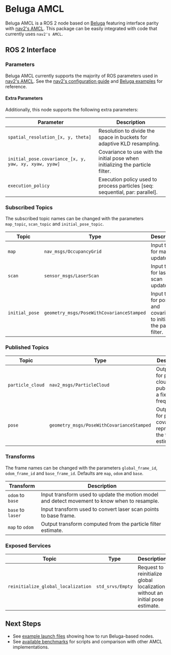 # Beluga AMCL

Beluga AMCL is a ROS 2 node based on [Beluga](../beluga) featuring interface parity with
[nav2's AMCL](https://github.com/ros-planning/navigation2/tree/main/nav2_amcl).
This package can be easily integrated with code that currently uses `nav2's AMCL`.

## ROS 2 Interface

### Parameters

Beluga AMCL currently supports the majority of ROS parameters used in [nav2's AMCL](https://github.com/ros-planning/navigation2/tree/main/nav2_amcl).
See the [nav2's configuration guide](https://navigation.ros.org/configuration/packages/configuring-amcl.html) and
[Beluga examples](../beluga_example/config/params.yaml) for reference.

#### Extra Parameters

Additionally, this node supports the following extra parameters:

| Parameter                                                          | Description                                                                    |
|--------------------------------------------------------------------|--------------------------------------------------------------------------------|
| `spatial_resolution_[x, y, theta]`                                 | Resolution to divide the space in buckets for adaptive KLD resampling.         |
| <nobr>`initial_pose.covariance_[x, y, yaw, xy, xyaw, yyaw]`</nobr> | Covariance to use with the initial pose when initializing the particle filter. |
| `execution_policy`                                                 | Execution policy used to process particles [seq: sequential, par: parallel].   |

### Subscribed Topics

The subscribed topic names can be changed with the parameters `map_topic`, `scan_topic` and `initial_pose_topic`.

| Topic            | Type                                      | Description                                                              |
|------------------|-------------------------------------------|--------------------------------------------------------------------------|
| `map`            | `nav_msgs/OccupancyGrid`                  | Input topic for map updates.                                             |
| `scan`           | `sensor_msgs/LaserScan`                   | Input topic for laser scan updates.                                      |
| `initial_pose`   | `geometry_msgs/PoseWithCovarianceStamped` | Input topic for pose and covariance to initialize the particle filter.   |

### Published Topics

| Topic            | Type                                      | Description                                                              |
|------------------|-------------------------------------------|--------------------------------------------------------------------------|
| `particle_cloud` | `nav2_msgs/ParticleCloud`                 | Output topic for particle cloud published at a fixed frequency.          |
| `pose`           | `geometry_msgs/PoseWithCovarianceStamped` | Output topic for pose and covariance representing the filter estimation. |

### Transforms

The frame names can be changed with the parameters `global_frame_id`, `odom_frame_id` and `base_frame_id`.
Defaults are `map`, `odom` and `base`.

| Transform         | Description                                                                                   |
|-------------------|-----------------------------------------------------------------------------------------------|
| `odom` to `base`  | Input transform used to update the motion model and detect movement to know when to resample. |
| `base` to `laser` | Input transform used to convert laser scan points to base frame.                              |
| `map` to `odom`   | Output transform computed from the particle filter estimate.                                  |

### Exposed Services

| Topic                              | Type             | Description                                                                   |
|------------------------------------|------------------|-------------------------------------------------------------------------------|
| `reinitialize_global_localization` | `std_srvs/Empty` | Request to reinitialize global localization without an initial pose estimate. |

## Next Steps

- See [example launch files](../beluga_example) showing how to run Beluga-based nodes.
- See [available benchmarks](../beluga_benchmark) for scripts and comparison with other AMCL implementations.
